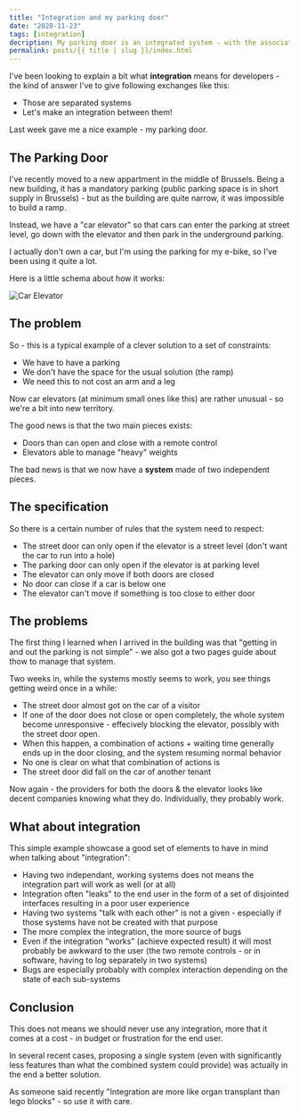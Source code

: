 ```yaml
---
title: "Integration and my parking door"
date: "2020-11-23"
tags: [integration]
decription: My parking door is an integrated system - with the associated problems
permalink: posts/{{ title | slug }}/index.html
---
```


I've been looking to explain a bit what **integration** means for developers - the kind of answer I've to give following exchanges like this:

- Those are separated systems
- Let's make an integration between them!

Last week gave me a nice example - my parking door.

## The Parking Door

I've recently moved to a new appartment in the middle of Brussels. Being a new building, it has a mandatory parking (public parking space is in short supply in Brussels) - but as the building are quite narrow, it was impossible to build a ramp.

Instead, we have a "car elevator" so that cars can enter the parking at street level, go down with the elevator and then park in the underground parking.

I actually don't own a car, but I'm using the parking for my e-bike, so I've been using it quite a lot.

Here is a little schema about how it works:

![Car Elevator](/images/car-elevator.png)

## The problem

So - this is a typical example of a clever solution to a set of constraints:

- We have to have a parking
- We don't have the space for the usual solution (the ramp)
- We need this to not cost an arm and a leg

Now car elevators (at minimum small ones like this) are rather unusual - so we're a bit into new territory.

The good news is that the two main pieces exists:

- Doors than can open and close with a remote control
- Elevators able to manage "heavy" weights

The bad news is that we now have a **system** made of two independent pieces.

## The specification

So there is a certain number of rules that the system need to respect:

- The street door can only open if the elevator is a street level (don't want the car to run into a hole)
- The parking door can only open if the elevator is at parking level
- The elevator can only move if both doors are closed
- No door can close if a car is below one
- The elevator can't move if something is too close to either door

## The problems

The first thing I learned when I arrived in the building was that "getting in and out the parking is not simple" - we also got a two pages guide about thow to manage that system.

Two weeks in, while the systems mostly seems to work, you see things getting weird once in a while:

- The street door almost got on the car of a visitor
- If one of the door does not close or open completely, the whole system become unresponsive - effecively blocking the elevator, possibly with the street door open.
- When this happen, a combination of actions + waiting time generally ends up in the door closing, and the system resuming normal behavior
- No one is clear on what that combination of actions is
- The street door did fall on the car of another tenant

Now again - the providers for both the doors & the elevator looks like decent companies knowing what they do. Individually, they probably work.

## What about integration

This simple example showcase a good set of elements to have in mind when talking about "integration":

- Having two independant, working systems does not means the integration part will work as well (or at all)
- Integration often "leaks" to the end user in the form of a set of disjointed interfaces resulting in a poor user experience
- Having two systems "talk with each other" is not a given - especially if those systems have not be created with that purpose
- The more complex the integration, the more source of bugs
- Even if the integration "works" (achieve expected result) it will most probably be awkward to the user (the two remote controls - or in software, having to log separately in two systems)
- Bugs are especially probably with complex interaction depending on the state of each sub-systems

## Conclusion

This does not means we should never use any integration, more that it comes at a cost - in budget or frustration for the end user.

In several recent cases, proposing a single system (even with significantly less features than what the combined system could provide) was actually in the end a better solution.

As someone said recently "Integration are more like organ transplant than lego blocks" - so use it with care.
